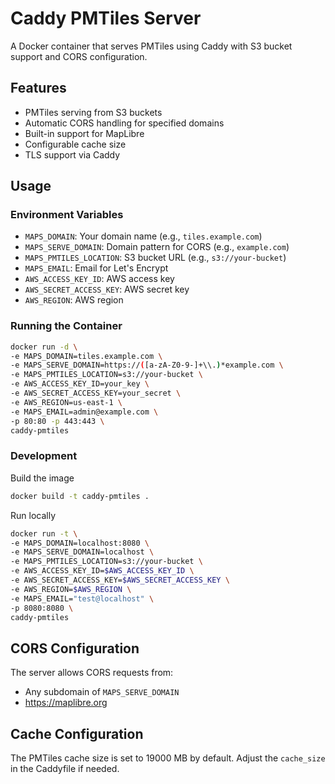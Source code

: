 # Caddy PMTiles Server

A Docker container that serves PMTiles using Caddy with S3 bucket support and CORS configuration.

## Features

- PMTiles serving from S3 buckets
- Automatic CORS handling for specified domains
- Built-in support for MapLibre
- Configurable cache size
- TLS support via Caddy

## Usage

### Environment Variables

- `MAPS_DOMAIN`: Your domain name (e.g., `tiles.example.com`)
- `MAPS_SERVE_DOMAIN`: Domain pattern for CORS (e.g., `example.com`)
- `MAPS_PMTILES_LOCATION`: S3 bucket URL (e.g., `s3://your-bucket`)
- `MAPS_EMAIL`: Email for Let's Encrypt
- `AWS_ACCESS_KEY_ID`: AWS access key
- `AWS_SECRET_ACCESS_KEY`: AWS secret key
- `AWS_REGION`: AWS region

### Running the Container

```bash
docker run -d \
-e MAPS_DOMAIN=tiles.example.com \
-e MAPS_SERVE_DOMAIN=https://([a-zA-Z0-9-]+\\.)*example.com \
-e MAPS_PMTILES_LOCATION=s3://your-bucket \
-e AWS_ACCESS_KEY_ID=your_key \
-e AWS_SECRET_ACCESS_KEY=your_secret \
-e AWS_REGION=us-east-1 \
-e MAPS_EMAIL=admin@example.com \
-p 80:80 -p 443:443 \
caddy-pmtiles
```

### Development

Build the image

```bash
docker build -t caddy-pmtiles .
```

Run locally
```bash
docker run -t \
-e MAPS_DOMAIN=localhost:8080 \
-e MAPS_SERVE_DOMAIN=localhost \
-e MAPS_PMTILES_LOCATION=s3://your-bucket \
-e AWS_ACCESS_KEY_ID=$AWS_ACCESS_KEY_ID \
-e AWS_SECRET_ACCESS_KEY=$AWS_SECRET_ACCESS_KEY \
-e AWS_REGION=$AWS_REGION \
-e MAPS_EMAIL="test@localhost" \
-p 8080:8080 \
caddy-pmtiles
```


## CORS Configuration

The server allows CORS requests from:
- Any subdomain of `MAPS_SERVE_DOMAIN`
- https://maplibre.org

## Cache Configuration

The PMTiles cache size is set to 19000 MB by default. Adjust the `cache_size` in the Caddyfile if needed.
